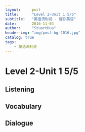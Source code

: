 ```yaml
---
layout:     post
title:      "Level 2-Unit 1 5/5"
subtitle:   "英语流利说 - 懂你英语"
date:       2016-11-03
author:     "StuartHua"
header-img: "img/post-bg-2016.jpg"
catalog: true
tags:
    - 英语流利说
---
```


# Level 2-Unit 1 5/5

<!-- more -->

## Listening



## Vocabulary



## Dialogue



